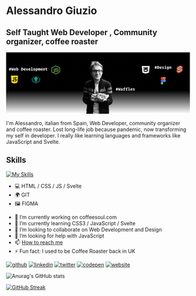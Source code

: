 # Alessandro Giuzio
## Self Taught Web Developer ,  Community organizer, coffee roaster
![webdeveloper,  community organizer, coffee roaster](https://github.com/alessandro-giuzio/alessandro-giuzio/blob/main/10.jpg)

I'm Alessandro, italian from Spain, Web Developer, community organizer and coffee roaster. Lost long-life job because pandemic, now transforming my self in developer. I really like learning languages and frameworks like JavaScript and Svelte. 

## Skills
[![My Skills](https://skillicons.dev/icons?i=js,html,css,wasm)](https://skillicons.dev)
 * 💻  HTML / CSS / JS / Svelte
 * 🌍  GIT
 * 🖼  FIGMA

- 🔭 I’m currently working on coffeesoul.com 
- 🌱 I’m currently learning CSS3 / JavaScript / Svelte
- 👯 I’m looking to collaborate on Web Development and Design 
- 🤔 I’m looking for help with JavaScript 
- 📫  <a href="mailto:info@agencyga.com">How to reach me</a>
- ⚡ Fun fact: I used to be Coffee Roaster back in UK 


[<img src='https://cdn.jsdelivr.net/npm/simple-icons@3.0.1/icons/github.svg' alt='github' height='40'>](https://github.com/alessandro-giuzio)  [<img src='https://cdn.jsdelivr.net/npm/simple-icons@3.0.1/icons/linkedin.svg' alt='linkedin' height='40'>](https://www.linkedin.com/in/alessandrogiuzio/)  [<img src='https://cdn.jsdelivr.net/npm/simple-icons@3.0.1/icons/twitter.svg' alt='twitter' height='40'>](https://twitter.com/giuzioale)  [<img src='https://cdn.jsdelivr.net/npm/simple-icons@3.0.1/icons/codepen.svg' alt='codepen' height='40'>](https://codepen.io/alessandrogiuzio)  [<img src='https://cdn.jsdelivr.net/npm/simple-icons@3.0.1/icons/icloud.svg' alt='website' height='40'>](giuzio.me)  





![Anurag's GitHub stats](https://github-readme-stats.vercel.app/api?username=alessandro-giuzio&show_icons=true&theme=vue-dark)

[![GitHub Streak](https://github-readme-streak-stats.herokuapp.com/?user=alessandro-giuzio)](https://git.io/streak-stats)




